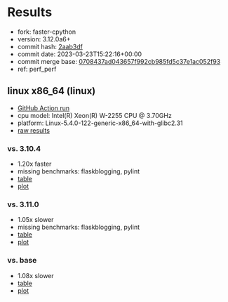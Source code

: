 # Results

- fork: faster-cpython
- version: 3.12.0a6+
- commit hash: [2aab3df](https://github.com/faster%2dcpython/cpython/commit/2aab3df)
- commit date: 2023-03-23T15:22:16+00:00
- commit merge base: [0708437ad043657f992cb985fd5c37e1ac052f93](https://github.com/faster%2dcpython/cpython/commit/0708437ad043657f992cb985fd5c37e1ac052f93)
- ref: perf_perf

## linux x86_64 (linux)

- [GitHub Action run](https://github.com/faster-cpython/benchmarking/actions/runs/4519800249)
- cpu model: Intel(R) Xeon(R) W-2255 CPU @ 3.70GHz
- platform: Linux-5.4.0-122-generic-x86_64-with-glibc2.31
- [raw results](bm-20230323-linux-x86_64-faster%252dcpython-perf_perf-3.12.0a6%2B-2aab3df.json)

### vs. 3.10.4

- 1.20x faster
- missing benchmarks: flaskblogging, pylint
- [table](bm-20230323-linux-x86_64-faster%252dcpython-perf_perf-3.12.0a6%2B-2aab3df-vs-3.10.4.md)
- [plot](bm-20230323-linux-x86_64-faster%252dcpython-perf_perf-3.12.0a6%2B-2aab3df-vs-3.10.4.png)

### vs. 3.11.0

- 1.05x slower
- missing benchmarks: flaskblogging, pylint
- [table](bm-20230323-linux-x86_64-faster%252dcpython-perf_perf-3.12.0a6%2B-2aab3df-vs-3.11.0.md)
- [plot](bm-20230323-linux-x86_64-faster%252dcpython-perf_perf-3.12.0a6%2B-2aab3df-vs-3.11.0.png)

### vs. base

- 1.08x slower
- [table](bm-20230323-linux-x86_64-faster%252dcpython-perf_perf-3.12.0a6%2B-2aab3df-vs-base.md)
- [plot](bm-20230323-linux-x86_64-faster%252dcpython-perf_perf-3.12.0a6%2B-2aab3df-vs-base.png)

